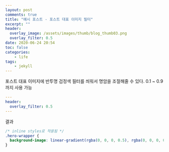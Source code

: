 ```yaml
---
layout: post
comments: true
title: "예시 포스트 - 포스트 대표 이미지 필터"
excerpt: ""
header:
  overlay_image: /assets/images/thumb/blog_thumb03.png
  overlay_filter: 0.5
date: 2020-06-24 20:54
toc: false
categories:
    - life
tags:
    - jekyll
---
```

포스트 대표 이미지에 반투명 검정색 필터를 씌워서 명암을 조절해줄 수 있다. 0.1 ~ 0.9 까지 사용 가능

```yaml
---
header:
  overlay_filter: 0.5
---
```

결과
```css
/* inline styles로 적용됨 */
.hero-wrapper {
  background-image: linear-gradient(rgba(0, 0, 0, 0.5), rgba(0, 0, 0, 0.5)), url(/assets/images/thumb/blog_thumb03.png);
}
```